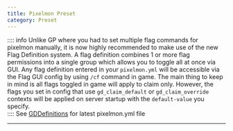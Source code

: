 ```yaml
---
title: Pixelmon Preset
category: Preset
---
```


:::: info
Unlike GP where you had to set multiple flag commands for pixelmon manually, it is now highly recommended to make use of the new Flag Definition system. A flag definition combines 1 or more flag permissions into a single group which allows you to toggle all at once via GUI. Any flag definition entered in your `pixelmon.yml` will be accessible via the Flag GUI config by using `/cf` command in game. The main thing to keep in mind is all flags toggled in game will apply to claim only. However, the flags you set in config that use `gd_claim_default` or `gd_claim_override` contexts will be applied on server startup with the `default-value` you specify.  
::::
See [GDDefinitions](https://raw.githubusercontent.com/bloodmc/GriefDefenderDefinitions/master/1.12.2/presets/pixelmon.yml) for latest pixelmon.yml file

-----
